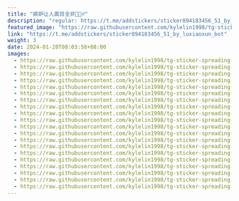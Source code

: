 ```yaml
---
title: "嫉妒让人面目全非🙇🏻‍♂️"
description: "regular: https://t.me/addstickers/sticker894183456_51_by_luxiaoxun_bot"
featured_image: "https://raw.githubusercontent.com/kylelin1998/tg-sticker-spreading-worldwide-images/main/img/d4452088-874c-41e3-b667-9282f3913871.jpg"
link: "https://t.me/addstickers/sticker894183456_51_by_luxiaoxun_bot"
weight: 3
date: 2024-01-28T08:03:58+08:00
images:
  - https://raw.githubusercontent.com/kylelin1998/tg-sticker-spreading-worldwide-images/main/img/d4452088-874c-41e3-b667-9282f3913871.jpg
  - https://raw.githubusercontent.com/kylelin1998/tg-sticker-spreading-worldwide-images/main/img/a53a7116-33c7-41ef-b129-c94aea324d5d.jpg
  - https://raw.githubusercontent.com/kylelin1998/tg-sticker-spreading-worldwide-images/main/img/f5cf05e2-e698-45c3-9bb4-2030df803a32.jpg
  - https://raw.githubusercontent.com/kylelin1998/tg-sticker-spreading-worldwide-images/main/img/84b9ec22-21eb-490a-a7e4-97f4ae897fb7.jpg
  - https://raw.githubusercontent.com/kylelin1998/tg-sticker-spreading-worldwide-images/main/img/e1baff81-03c5-4202-a385-aecebe9d0e99.jpg
  - https://raw.githubusercontent.com/kylelin1998/tg-sticker-spreading-worldwide-images/main/img/33f1e5d5-4473-43ca-a1dd-b6ec91492cfc.jpg
  - https://raw.githubusercontent.com/kylelin1998/tg-sticker-spreading-worldwide-images/main/img/eac90558-9716-4112-9f19-1db02dfb8259.jpg
  - https://raw.githubusercontent.com/kylelin1998/tg-sticker-spreading-worldwide-images/main/img/404b52b9-217a-4ec5-b639-d5eaf3aced3a.jpg
  - https://raw.githubusercontent.com/kylelin1998/tg-sticker-spreading-worldwide-images/main/img/53a63890-8f0e-4486-bcc7-bfeb3c0a1a65.jpg
  - https://raw.githubusercontent.com/kylelin1998/tg-sticker-spreading-worldwide-images/main/img/fcc4a5e0-761b-45c0-84ae-d52da445d8fc.jpg
  - https://raw.githubusercontent.com/kylelin1998/tg-sticker-spreading-worldwide-images/main/img/0f61a9ec-73ea-496d-a30e-995e9e18fef5.jpg
  - https://raw.githubusercontent.com/kylelin1998/tg-sticker-spreading-worldwide-images/main/img/a9e43df8-b3a5-4e4e-9a00-c02b5b22e05d.jpg
  - https://raw.githubusercontent.com/kylelin1998/tg-sticker-spreading-worldwide-images/main/img/3775838e-a4d7-472d-aa70-0cca745a0ef4.jpg
  - https://raw.githubusercontent.com/kylelin1998/tg-sticker-spreading-worldwide-images/main/img/2e3ef4f5-b5a1-4397-97d2-ce6536baf1d8.jpg
  - https://raw.githubusercontent.com/kylelin1998/tg-sticker-spreading-worldwide-images/main/img/d54e8d2d-6d73-4f86-a328-389365840243.jpg
  - https://raw.githubusercontent.com/kylelin1998/tg-sticker-spreading-worldwide-images/main/img/adcc6d22-bb34-40e9-9b97-ce73d58f2834.jpg
  - https://raw.githubusercontent.com/kylelin1998/tg-sticker-spreading-worldwide-images/main/img/6fb221ab-c629-4237-882f-01f8fa62e1d2.jpg
  - https://raw.githubusercontent.com/kylelin1998/tg-sticker-spreading-worldwide-images/main/img/c9501fd2-797f-4d07-be8d-55c7b5eec8eb.jpg
  - https://raw.githubusercontent.com/kylelin1998/tg-sticker-spreading-worldwide-images/main/img/869901e1-6a96-4bd5-bbcc-3d4679f772cd.jpg
  - https://raw.githubusercontent.com/kylelin1998/tg-sticker-spreading-worldwide-images/main/img/ca4e156b-763c-4d49-a2ab-175d642a56da.jpg
---
```

